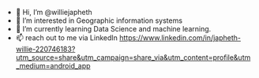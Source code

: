 - 👋 Hi, I’m @williejapheth
- 👀 I’m interested in Geographic information systems 
- 🌱 I’m currently learning Data Science and machine learning.
- 📫 reach out to me via LinkedIn https://www.linkedin.com/in/japheth-willie-220746183?utm_source=share&utm_campaign=share_via&utm_content=profile&utm_medium=android_app


<!---
williejapheth/williejapheth is a ✨ special ✨ repository because its `README.md` (this file) appears on your GitHub profile.
You can click the Preview link to take a look at your changes.
--->
